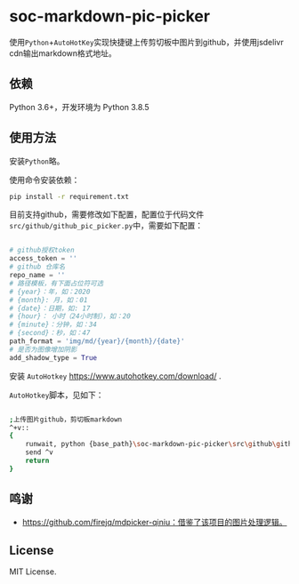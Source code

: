 # soc-markdown-pic-picker

使用`Python`+`AutoHotKey`实现快捷键上传剪切板中图片到github，并使用jsdelivr cdn输出markdown格式地址。

## 依赖

Python 3.6+，开发环境为 Python 3.8.5

## 使用方法

安装`Python`略。

使用命令安装依赖：

```bash
pip install -r requirement.txt
```

目前支持github，需要修改如下配置，配置位于代码文件`src/github/github_pic_picker.py`中，需要如下配置：

```python

# github授权token
access_token = ''
# github 仓库名
repo_name = ''
# 路径模板，有下面占位符可选
# {year}：年，如：2020
# {month}: 月，如：01
# {date}：日期，如: 17
# {hour}： 小时（24小时制），如：20
# {minute}：分钟，如：34
# {second}：秒，如：47
path_format = 'img/md/{year}/{month}/{date}'
# 是否为图像增加阴影
add_shadow_type = True

```

安装 `AutoHotkey`  https://www.autohotkey.com/download/ .

`AutoHotkey`脚本，见如下：

```bash

;上传图片github，剪切板markdown
^+v::
{
	runwait, python {base_path}\soc-markdown-pic-picker\src\github\github_pic_picker.py, , Hide
	send ^v
	return
}

```

## 鸣谢

* https://github.com/firejq/mdpicker-qiniu：借鉴了该项目的图片处理逻辑。

## License

MIT License.